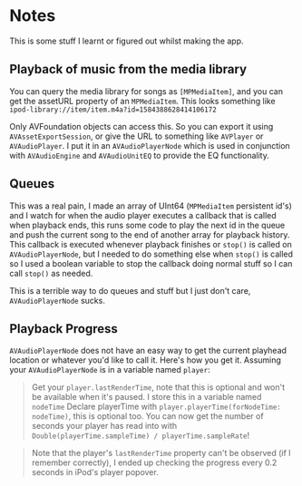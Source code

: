 # Notes

This is some stuff I learnt or figured out whilst making the app.

## Playback of music from the media library
You can query the media library for songs as `[MPMediaItem]`, and you can get the assetURL property of an `MPMediaItem`. 
This looks something like `ipod-library://item/item.m4a?id=1584388628414106172`

Only AVFoundation objects can access this. So you can export it using `AVAssetExportSession`, or give the URL to something like `AVPlayer` or `AVAudioPlayer`. I put it in an `AVAudioPlayerNode` which is used in conjunction with `AVAudioEngine` and `AVAudioUnitEQ` to provide the EQ functionality.

## Queues

This was a real pain, I made an array of UInt64 (`MPMediaItem` persistent id's) and I watch for when the audio player executes a callback that is called when playback ends, this runs some code to play the next id in the queue and push the current song to the end of another array for playback history. This callback is executed whenever playback finishes or `stop()` is called on `AVAudioPlayerNode`, but I needed to do something else when `stop()` is called so I used a boolean variable to stop the callback doing normal stuff so I can call `stop()` as needed.

This is a terrible way to do queues and stuff but I just don't care, `AVAudioPlayerNode` sucks.

## Playback Progress

`AVAudioPlayerNode` does not have an easy way to get the current playhead location or whatever you'd like to call it. Here's how you get it.
Assuming your `AVAudioPlayerNode` is in a variable named `player`:
> Get your `player.lastRenderTime`, note that this is optional and won't be available when it's paused. I store this in a variable named `nodeTime`
> Declare playerTime with `player.playerTime(forNodeTime: nodeTime)`, this is optional too.
> You can now get the number of seconds your player has read into with `Double(playerTime.sampleTime) / playerTime.sampleRate`!

> Note that the player's `lastRenderTime` property can't be observed (if I remember correctly), I ended up checking the progress every 0.2 seconds in iPod's player popover.
